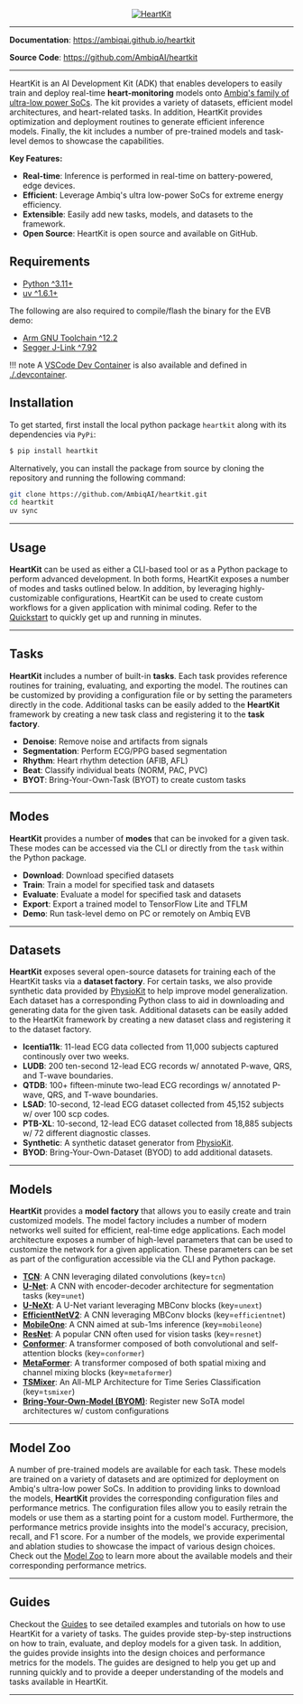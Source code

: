 
<p align="center">
  <a href="https://github.com/AmbiqAI/heartkit"><img src="./docs/assets/heartkit-banner.png" alt="HeartKit"></a>
</p>

---

**Documentation**: <a href="https://ambiqai.github.io/heartkit" target="_blank">https://ambiqai.github.io/heartkit</a>

**Source Code**: <a href="https://github.com/AmbiqAI/heartkit" target="_blank">https://github.com/AmbiqAI/heartkit</a>

---

HeartKit is an AI Development Kit (ADK) that enables developers to easily train and deploy real-time __heart-monitoring__ models onto [Ambiq's family of ultra-low power SoCs](https://ambiq.com/soc/). The kit provides a variety of datasets, efficient model architectures, and heart-related tasks. In addition, HeartKit provides optimization and deployment routines to generate efficient inference models. Finally, the kit includes a number of pre-trained models and task-level demos to showcase the capabilities.

**Key Features:**

* **Real-time**: Inference is performed in real-time on battery-powered, edge devices.
* **Efficient**: Leverage Ambiq's ultra low-power SoCs for extreme energy efficiency.
* **Extensible**: Easily add new tasks, models, and datasets to the framework.
* **Open Source**: HeartKit is open source and available on GitHub.


## <span class="sk-h2-span">Requirements

* [Python ^3.11+](https://www.python.org)
* [uv ^1.6.1+](https://docs.astral.sh/uv/getting-started/installation/)

The following are also required to compile/flash the binary for the EVB demo:

* [Arm GNU Toolchain ^12.2](https://developer.arm.com/downloads/-/arm-gnu-toolchain-downloads)
* [Segger J-Link ^7.92](https://www.segger.com/downloads/jlink/)

!!! note
    A [VSCode Dev Container](https://code.visualstudio.com/docs/devcontainers/containers) is also available and defined in [./.devcontainer](https://github.com/AmbiqAI/heartkit/tree/main/.devcontainer).

## <span class="sk-h2-span">Installation</span>

To get started, first install the local python package `heartkit` along with its dependencies via `PyPi`:

```bash
$ pip install heartkit
```

Alternatively, you can install the package from source by cloning the repository and running the following command:

```bash
git clone https://github.com/AmbiqAI/heartkit.git
cd heartkit
uv sync
```

---

## <span class="sk-h2-span">Usage</span>

__HeartKit__ can be used as either a CLI-based tool or as a Python package to perform advanced development. In both forms, HeartKit exposes a number of modes and tasks outlined below. In addition, by leveraging highly-customizable configurations, HeartKit can be used to create custom workflows for a given application with minimal coding. Refer to the [Quickstart](https://ambiqai.github.io/heartkit/quickstart/) to quickly get up and running in minutes.

---

## <span class="sk-h2-span">Tasks</span>

__HeartKit__ includes a number of built-in **tasks**. Each task provides reference routines for training, evaluating, and exporting the model. The routines can be customized by providing a configuration file or by setting the parameters directly in the code. Additional tasks can be easily added to the __HeartKit__ framework by creating a new task class and registering it to the __task factory__.

- **Denoise**: Remove noise and artifacts from signals
- **Segmentation**: Perform ECG/PPG based segmentation
- **Rhythm**: Heart rhythm detection (AFIB, AFL)
- **Beat**: Classify individual beats (NORM, PAC, PVC)
- **BYOT**: Bring-Your-Own-Task (BYOT) to create custom tasks

---

## <span class="sk-h2-span">Modes</span>

__HeartKit__ provides a number of **modes** that can be invoked for a given task. These modes can be accessed via the CLI or directly from the `task` within the Python package.

- **Download**: Download specified datasets
- **Train**: Train a model for specified task and datasets
- **Evaluate**: Evaluate a model for specified task and datasets
- **Export**: Export a trained model to TensorFlow Lite and TFLM
- **Demo**: Run task-level demo on PC or remotely on Ambiq EVB

---

## <span class="sk-h2-span">Datasets</span>

__HeartKit__ exposes several open-source datasets for training each of the HeartKit tasks via a __dataset factory__. For certain tasks, we also provide synthetic data provided by [PhysioKit](https://ambiqai.github.io/physiokit) to help improve model generalization. Each dataset has a corresponding Python class to aid in downloading and generating data for the given task. Additional datasets can be easily added to the HeartKit framework by creating a new dataset class and registering it to the dataset factory.

* **Icentia11k**: 11-lead ECG data collected from 11,000 subjects captured continously over two weeks.
* **LUDB**: 200 ten-second 12-lead ECG records w/ annotated P-wave, QRS, and T-wave boundaries.
* **QTDB**: 100+ fifteen-minute two-lead ECG recordings w/ annotated P-wave, QRS, and T-wave boundaries.
* **LSAD**: 10-second, 12-lead ECG dataset collected from 45,152 subjects w/ over 100 scp codes.
* **PTB-XL**: 10-second, 12-lead ECG dataset collected from 18,885 subjects w/ 72 different diagnostic classes.
* **Synthetic**: A synthetic dataset generator from [PhysioKit](https://ambiqai.github.io/physiokit).
* **BYOD**: Bring-Your-Own-Dataset (BYOD) to add additional datasets.

---

## <span class="sk-h2-span">Models</span>

__HeartKit__ provides a __model factory__ that allows you to easily create and train customized models. The model factory includes a number of modern networks well suited for efficient, real-time edge applications. Each model architecture exposes a number of high-level parameters that can be used to customize the network for a given application. These parameters can be set as part of the configuration accessible via the CLI and Python package.

- **[TCN](https://ambiqai.github.io/neuralspot-edge/models/tcn)**: A CNN leveraging dilated convolutions (key=`tcn`)
- **[U-Net](https://ambiqai.github.io/neuralspot-edge/models/unet)**: A CNN with encoder-decoder architecture for segmentation tasks (key=`unet`)
- **[U-NeXt](https://ambiqai.github.io/neuralspot-edge/models/unext)**: A U-Net variant leveraging MBConv blocks (key=`unext`)
- **[EfficientNetV2](https://ambiqai.github.io/neuralspot-edge/models/efficientnet)**: A CNN leveraging MBConv blocks (key=`efficientnet`)
- **[MobileOne](https://ambiqai.github.io/neuralspot-edge/models/mobileone)**: A CNN aimed at sub-1ms inference (key=`mobileone`)
- **[ResNet](https://ambiqai.github.io/neuralspot-edge/models/resnet)**: A popular CNN often used for vision tasks (key=`resnet`)
- **[Conformer](https://ambiqai.github.io/neuralspot-edge/models/conformer)**: A transformer composed of both convolutional and self-attention blocks (key=`conformer`)
- **[MetaFormer](https://ambiqai.github.io/neuralspot-edge/models/metaformer)**: A transformer composed of both spatial mixing and channel mixing blocks (key=`metaformer`)
- **[TSMixer](https://ambiqai.github.io/neuralspot-edge/models/tsmixer)**: An All-MLP Architecture for Time Series Classification (key=`tsmixer`)
- **[Bring-Your-Own-Model (BYOM)](https://ambiqai.github.io/heartkit/models/byom)**: Register new SoTA model architectures w/ custom configurations

---

## <span class="sk-h2-span">Model Zoo</span>

A number of pre-trained models are available for each task. These models are trained on a variety of datasets and are optimized for deployment on Ambiq's ultra-low power SoCs. In addition to providing links to download the models, __HeartKit__ provides the corresponding configuration files and performance metrics. The configuration files allow you to easily retrain the models or use them as a starting point for a custom model. Furthermore, the performance metrics provide insights into the model's accuracy, precision, recall, and F1 score. For a number of the models, we provide experimental and ablation studies to showcase the impact of various design choices. Check out the [Model Zoo](https://ambiqai.github.io/heartkit/zoo) to learn more about the available models and their corresponding performance metrics.

---

## <span class="sk-h2-span">Guides</span>

Checkout the [Guides](https://ambiqai.github.io/heartkit/guides) to see detailed examples and tutorials on how to use HeartKit for a variety of tasks. The guides provide step-by-step instructions on how to train, evaluate, and deploy models for a given task. In addition, the guides provide insights into the design choices and performance metrics for the models. The guides are designed to help you get up and running quickly and to provide a deeper understanding of the models and tasks available in HeartKit.

---
